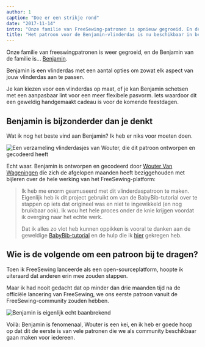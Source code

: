```yaml
---
author: 1
caption: "Doe er een strikje rond"
date: "2017-11-14"
intro: "Onze familie van FreeSewing-patronen is opnieuw gegroeid. En de benjamin van de familie is ... Benjamin ."
title: "Het patroon voor de Benjamin-vlinderdas is nu beschikbaar in beta. En ik heb er zelfs niets voor moeten doen."
---
```


Onze familie van freeswingpatronen is weer gegroeid, en de Benjamin van de familie is... [Benjamin](/designs/benjamin).

Benjamin is een vlinderdas met een aantal opties om zowat elk aspect van jouw vlinderdas aan te passen.

Je kan kiezen voor een vlinderdas op maat, of je kan Benjamin schetsen met een aanpasbaar lint voor een meer flexibele pasvorm. Iets waardoor dit een geweldig handgemaakt cadeau is voor de komende feestdagen.

## Benjamin is bijzonderder dan je denkt

Wat ik nog het beste vind aan Benjamin? Ik heb er niks voor moeten doen.

![Een verzameling vlinderdasjes van Wouter, die dit patroon ontworpen en gecodeerd heeft](https://posts.freesewing.org/uploads/bowties_4f3e05ec53.jpg)

Echt waar. Benjamin is ontworpen en gecodeerd door [Wouter Van Wageningen](/users/xdpug) die zich de afgelopen maanden heeft beziggehouden met bijleren over de hele werking van het FreeSewing-platform:

> Ik heb me enorm geamuseerd met dit vlinderdaspatroon te maken. Eigenlijk heb ik dit project gebruikt om van de BabyBib-tutorial over te stappen op iets dat origineel was en niet te ingewikkeld (en nog bruikbaar ook). Ik wou het hele proces onder de knie krijgen voordat ik overging naar het echte werk. 
> 
> Dat ik alles zo vlot heb kunnen oppikken is vooral te danken aan de geweldige [BabyBib-tutorial](https://freesewing.org/tutorials/pattern-design/) en de hulp die ik [hier](https://discord.freesewing.org) gekregen heb.

## Wie is de volgende om een patroon bij te dragen?

Toen ik FreeSewing lanceerde als een open-sourceplatform, hoopte ik uiteraard dat anderen erin mee zouden stappen.

Maar ik had nooit gedacht dat op minder dan drie maanden tijd na de officiële lancering van FreeSewing, we ons eerste patroon vanuit de FreeSewing-community zouden hebben.

![Benjamin is eigenlijk echt baanbrekend](https://posts.freesewing.org/uploads/giphy_7a40f62815.gif)

Voilà: Benjamin is fenomenaal, Wouter is een kei, en ik heb er goede hoop op dat dit de eerste is van vele patronen die we als community beschikbaar gaan maken voor iedereen.

